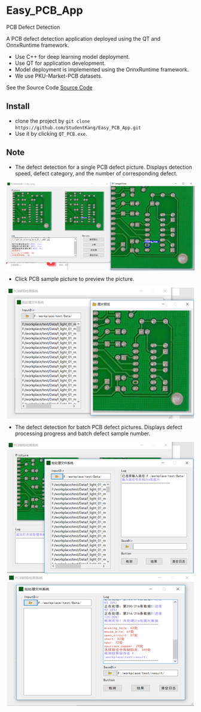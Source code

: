 # Easy_PCB_App

PCB Defect Detection

A PCB defect detection application deployed using the QT and OnnxRuntime framework.

* Use C++ for deep learning model deployment.
* Use QT for application development.
* Model deployment is implemented using the OnnxRuntime framework.
* We use PKU-Market-PCB datasets.

See the Source Code 
[Source Code](https://github.com/StudentKang/EasyPCB)

## Install

* clone the project by ```git clone https://github.com/StudentKang/Easy_PCB_App.git```
* Use it by clicking ```QT_PCB.exe```.

## Note

* The defect detection for a single PCB defect picture. Displays detection speed, defect category, and the number of corresponding defect.
<img src="./examples/single.png" align="center" alt="single" />

* Click PCB sample picture to preview the picture.

<div align="center"><img src="./examples/preview.png" align="center" alt="preview" width="500" height="350" /></div>

* The defect detection for batch PCB defect pictures. Displays defect processing progress and batch defect sample number.

<div align="center"><img src="./examples/batch.png" alt="batch" width="500" height="350" /></div>
<div align="center"><img src="./examples/detection.png" alt="detection" width="500" height="350" /></div>

